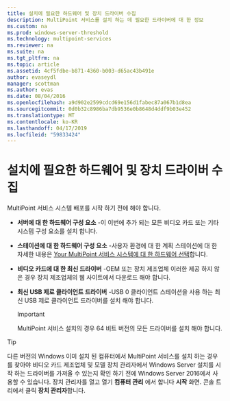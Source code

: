 ```yaml
---
title: 설치에 필요한 하드웨어 및 장치 드라이버 수집
description: MultiPoint 서비스를 설치 하는 데 필요한 드라이버에 대 한 정보
ms.custom: na
ms.prod: windows-server-threshold
ms.technology: multipoint-services
ms.reviewer: na
ms.suite: na
ms.tgt_pltfrm: na
ms.topic: article
ms.assetid: 4cf5fdbe-b871-4360-b003-d65ac43b491e
author: evaseydl
manager: scottman
ms.author: evas
ms.date: 08/04/2016
ms.openlocfilehash: a9d902e2599cdcd69e156d1fabec87a067b1d8ea
ms.sourcegitcommit: 0d0b32c8986ba7db9536e0b8648d4ddf9b03e452
ms.translationtype: MT
ms.contentlocale: ko-KR
ms.lasthandoff: 04/17/2019
ms.locfileid: "59833424"
---
```

# <a name="collect-hardware-and-device-drivers-needed-for-the-installation"></a>설치에 필요한 하드웨어 및 장치 드라이버 수집
MultiPoint 서비스 시스템 배포를 시작 하기 전에 해야 합니다.  
  
-   **서버에 대 한 하드웨어 구성 요소** -이 이번에 추가 되는 모든 비디오 카드 또는 기타 시스템 구성 요소를 설치 합니다.  
  
-   **스테이션에 대 한 하드웨어 구성 요소** -사용자 환경에 대 한 계획 스테이션에 대 한 자세한 내용은 [Your MultiPoint 서비스 시스템에 대 한 하드웨어 선택](Selecting-Hardware-for-Your-MultiPoint-services-System.md)합니다.
-   **비디오 카드에 대 한 최신 드라이버** -OEM 또는 장치 제조업체 이러한 제공 하지 않은 경우 장치 제조업체의 웹 사이트에서 다운로드 해야 합니다.  
  
-   **최신 USB 제로 클라이언트 드라이버** -USB 0 클라이언트 스테이션을 사용 하는 최신 USB 제로 클라이언트 드라이버를 설치 해야 합니다.  
  
    > [!IMPORTANT]  
    > MultiPoint 서비스 설치의 경우 64 비트 버전의 모든 드라이버를 설치 해야 합니다.  
  
> [!TIP]  
> 다른 버전의 Windows 이미 설치 된 컴퓨터에서 MultiPoint 서비스를 설치 하는 경우를 찾아야 비디오 카드 제조업체 및 모델 장치 관리자에서 Windows Server 설치를 시작 하는 드라이버를 가져올 수 있는지 확인 하기 전에 Windows Server 2016에서 사용할 수 있습니다. 장치 관리자를 열고 열기 **컴퓨터 관리** 에서 합니다 **시작** 화면. 콘솔 트리에서 클릭 **장치 관리자**합니다.
